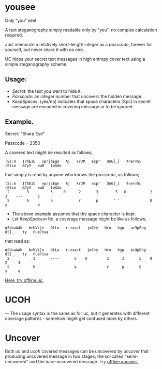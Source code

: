 # yousee
Only "you" see!

A text steganography simply readable only by "you", no complex calculation required.

Just memorize a relatively short-length integer as a *passcode*, forever for yourself, but never share it with no one.

UC hides your secret text messages in high entropy cover text using a simple steganography scheme.

## Usage:
- *Secret*: the text you want to hide it.
- *Passcode*: an integer number that uncovers the hidden message.
- *KeepSpaces*: (yes/no) indicates that space characters [Spc] in secret message are encoded in covering message or to be ignored.

## Example.
Secret: "Sharp Eye"

Passcode = 2350

A covered text might be resulted as follows;
```
(Ss:m   I7hE1C   vprjaEge   Aj   krJM   ecpr   Qn6[_]   4nerv5u   rEtse   &7yV   euO   1e$Ae
```

 that simply is read by anyone who knows the *passcode*, as follows;
```
(Ss:m   I7hE1C   vprjaEge   Aj   krJM   ecpr   Qn6[_]   4nerv5u   rEtse   &7yV   euO   1e$Ae
 2        3          5     0      2       3        5   0           2        3    ---       5
 S        h          a            r       p       ' '              E        y              e
```

- The above example assumes that the space character is kept.
- Let *KeepSpaces*=No, a coverage message might be like as follows;
```
qSd=aAAk   brhVi}e   QtLu   r-zxact   jm7>y   Nro   bgp   ac9pEhg   85]_.   ty   Fue7ssa
```
 that read as;
```
qSd=aAAk   brhVi}e   QtLu   r-zxact   jm7>y   Nro   bgp   ac9pEhg   85]_.   ty   Fue7ssa
 2           3       ----       5    0         2      3       5    0         2     3
 S           h                  a              r      p       E              y     e
```
[Here, try offline *uc*.](https://ktanff.github.io/yousee/publish/uc.html)

# UCOH
-- The usage syntax is the same as for *uc*, but it generates with different coverage patterns - somehow might get confused more by others.

# Uncover
Both *uc* and *ucoh* covered messages can be uncovered by *uncover* that producing uncovered message in two stages; the so-called "semi-uncovered" and the bare-uncovered message. Try [offline uncover.](https://ktanff.github.io/yousee/publish/uncover.html)
